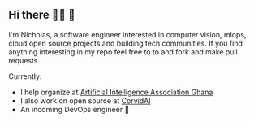 ## Hi there 👋:fire: :juggling_person:	
I'm Nicholas, a software engineer interested in computer vision, mlops, cloud,open source projects and building tech communities. If you find anything interesting in my repo feel free to to and fork and make pull requests.

Currently:
- I help organize at [Artificial Intelligence Association Ghana](https://aiagh.net/)
- I also work on open source at [CorvidAI](https://github.com/corvid-ai)
- An incoming DevOps engineer :see_no_evil:	


<!--
**nodamu/nodamu** is a ✨ _special_ ✨ repository because its `README.md` (this file) appears on your GitHub profile.

Here are some ideas to get you started:

- 🔭 I’m currently working on ...
- 🌱 I’m currently learning ...
- 👯 I’m looking to collaborate on ...
- 🤔 I’m looking for help with ...
- 💬 Ask me about ...
- 📫 How to reach me: ...
- 😄 Pronouns: ...
- ⚡ Fun fact: ...
-->
